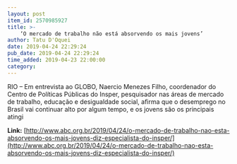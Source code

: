 ```yaml
---
layout: post
item_id: 2570985927
title: >-
    ‘O mercado de trabalho não está absorvendo os mais jovens’
author: Tatu D'Oquei
date: 2019-04-24 22:29:24
pub_date: 2019-04-24 22:29:24
time_added: 2019-04-23 22:00:00
category: 
---
```


RIO – Em entrevista ao GLOBO, Naercio Menezes Filho, coordenador do Centro de Políticas Públicas do Insper, pesquisador nas áreas de mercado de trabalho, educação e desigualdade social, afirma que o desemprego no Brasil vai continuar alto por algum tempo, e os jovens são os principais atingi

**Link:** [http://www.abc.org.br/2019/04/24/o-mercado-de-trabalho-nao-esta-absorvendo-os-mais-jovens-diz-especialista-do-insper/](http://www.abc.org.br/2019/04/24/o-mercado-de-trabalho-nao-esta-absorvendo-os-mais-jovens-diz-especialista-do-insper/)

